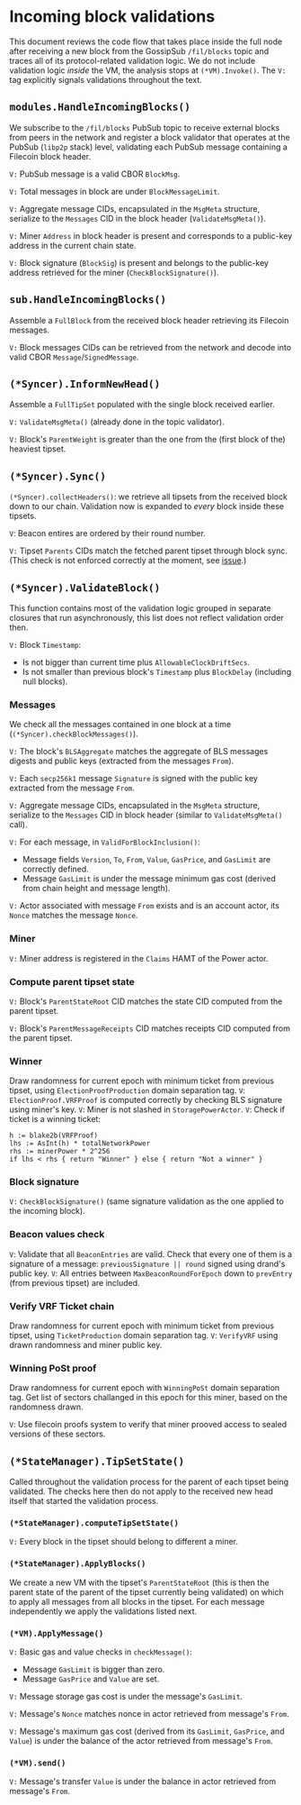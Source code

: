 # Incoming block validations

This document reviews the code flow that takes place inside the full node after receiving a new block from the GossipSub `/fil/blocks` topic and traces all of its protocol-related validation logic. We do not include validation logic *inside* the VM, the analysis stops at `(*VM).Invoke()`. The `V:` tag explicitly signals validations throughout the text.

## `modules.HandleIncomingBlocks()`

We subscribe to the `/fil/blocks` PubSub topic to receive external blocks from peers in the network and register a block validator that operates at the PubSub (`libp2p` stack) level, validating each PubSub message containing a Filecoin block header.

`V:` PubSub message is a valid CBOR `BlockMsg`.

`V:` Total messages in block are under `BlockMessageLimit`.

`V:` Aggregate message CIDs, encapsulated in the `MsgMeta` structure, serialize to the `Messages` CID in the block header (`ValidateMsgMeta()`).

`V:` Miner `Address` in block header is present and corresponds to a public-key address in the current chain state.

`V:` Block signature (`BlockSig`) is present and belongs to the public-key address retrieved for the miner (`CheckBlockSignature()`).

## `sub.HandleIncomingBlocks()`

Assemble a `FullBlock` from the received block header retrieving its Filecoin messages.

`V:` Block messages CIDs can be retrieved from the network and decode into valid CBOR `Message`/`SignedMessage`.

## `(*Syncer).InformNewHead()`

Assemble a `FullTipSet` populated with the single block received earlier.

`V:` `ValidateMsgMeta()` (already done in the topic validator).

`V:` Block's `ParentWeight` is greater than the one from the (first block of the) heaviest tipset.

## `(*Syncer).Sync()`

`(*Syncer).collectHeaders()`: we retrieve all tipsets from the received block down to our chain. Validation now is expanded to *every* block inside these tipsets.

`V`: Beacon entires are ordered by their round number.

`V:` Tipset `Parents` CIDs match the fetched parent tipset through block sync. (This check is not enforced correctly at the moment, see [issue](https://github.com/filecoin-project/lotus/issues/1918).)

## `(*Syncer).ValidateBlock()`

This function contains most of the validation logic grouped in separate closures that run asynchronously, this list does not reflect validation order then.

`V:` Block `Timestamp`:
  * Is not bigger than current time plus `AllowableClockDriftSecs`.
  * Is not smaller than previous block's `Timestamp` plus `BlockDelay` (including null blocks).

### Messages

We check all the messages contained in one block at a time (`(*Syncer).checkBlockMessages()`).

`V:` The block's `BLSAggregate` matches the aggregate of BLS messages digests and public keys (extracted from the messages `From`).

`V:` Each `secp256k1` message `Signature` is signed with the public key extracted from the message `From`.

`V:` Aggregate message CIDs, encapsulated in the `MsgMeta` structure, serialize to the `Messages` CID in block header (similar to `ValidateMsgMeta()` call).

`V:` For each message, in `ValidForBlockInclusion()`:
* Message fields `Version`, `To`, `From`, `Value`, `GasPrice`, and `GasLimit` are correctly defined.
* Message `GasLimit` is under the message minimum gas cost (derived from chain height and message length).

`V:` Actor associated with message `From` exists and is an account actor, its `Nonce` matches the message `Nonce`.

### Miner

`V:` Miner address is registered in the `Claims` HAMT of the Power actor.

### Compute parent tipset state

`V:` Block's `ParentStateRoot` CID matches the state CID computed from the parent tipset.

`V:` Block's `ParentMessageReceipts` CID matches receipts CID computed from the parent tipset.

### Winner

Draw randomness for current epoch with minimum ticket from previous tipset, using `ElectionProofProduction`
domain separation tag.
`V`: `ElectionProof.VRFProof` is computed correctly by checking BLS signature using miner's key.
`V`: Miner is not slashed in `StoragePowerActor`.
`V`: Check if ticket is a winning ticket:
```
h := blake2b(VRFProof)
lhs := AsInt(h) * totalNetworkPower
rhs := minerPower * 2^256
if lhs < rhs { return "Winner" } else { return "Not a winner" }
```

### Block signature

`V:` `CheckBlockSignature()` (same signature validation as the one applied to the incoming block).

### Beacon values check

`V`: Validate that all `BeaconEntries` are valid. Check that every one of them is a signature of a message: `previousSignature || round` signed using drand's public key.
`V`: All entries between `MaxBeaconRoundForEpoch` down to `prevEntry` (from previous tipset) are included.

### Verify VRF Ticket chain

Draw randomness for current epoch with minimum ticket from previous tipset, using `TicketProduction`
domain separation tag.
`V`: `VerifyVRF` using drawn randomness and miner public key.

### Winning PoSt proof

Draw randomness for current epoch with `WinningPoSt` domain separation tag.
Get list of sectors challanged in this epoch for this miner, based on the randomness drawn. 

`V`: Use filecoin proofs system to verify that miner prooved access to sealed versions of these sectors.

## `(*StateManager).TipSetState()`

Called throughout the validation process for the parent of each tipset being validated. The checks here then do not apply to the received new head itself that started the validation process.

### `(*StateManager).computeTipSetState()`

`V:` Every block in the tipset should belong to different a miner.

### `(*StateManager).ApplyBlocks()`

We create a new VM with the tipset's `ParentStateRoot` (this is then the parent state of the parent of the tipset currently being validated) on which to apply all messages from all blocks in the tipset. For each message independently we apply the validations listed next.

### `(*VM).ApplyMessage()`

`V:` Basic gas and value checks in `checkMessage()`:
* Message `GasLimit` is bigger than zero.
* Message `GasPrice` and `Value` are set.

`V:` Message storage gas cost is under the message's `GasLimit`.

`V:` Message's `Nonce` matches nonce in actor retrieved from message's `From`.

`V:` Message's maximum gas cost (derived from its `GasLimit`, `GasPrice`, and `Value`) is under the balance of the actor retrieved from message's `From`.

### `(*VM).send()`

`V:` Message's transfer `Value` is under the balance in actor retrieved from message's `From`.
